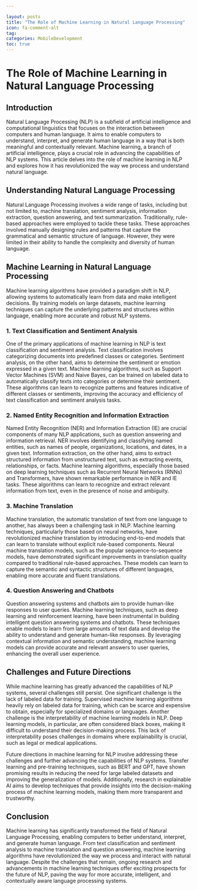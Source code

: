 ```yaml
---

layout: posts
title: "The Role of Machine Learning in Natural Language Processing"
icon: fa-comment-alt
tag:      
categories: MobileDevelopment
toc: true
---
```




# The Role of Machine Learning in Natural Language Processing

## Introduction

Natural Language Processing (NLP) is a subfield of artificial intelligence and computational linguistics that focuses on the interaction between computers and human language. It aims to enable computers to understand, interpret, and generate human language in a way that is both meaningful and contextually relevant. Machine learning, a branch of artificial intelligence, plays a crucial role in advancing the capabilities of NLP systems. This article delves into the role of machine learning in NLP and explores how it has revolutionized the way we process and understand natural language.

## Understanding Natural Language Processing

Natural Language Processing involves a wide range of tasks, including but not limited to, machine translation, sentiment analysis, information extraction, question answering, and text summarization. Traditionally, rule-based approaches were employed to tackle these tasks. These approaches involved manually designing rules and patterns that capture the grammatical and semantic structure of language. However, they were limited in their ability to handle the complexity and diversity of human language.

## Machine Learning in Natural Language Processing

Machine learning algorithms have provided a paradigm shift in NLP, allowing systems to automatically learn from data and make intelligent decisions. By training models on large datasets, machine learning techniques can capture the underlying patterns and structures within language, enabling more accurate and robust NLP systems.

### 1. Text Classification and Sentiment Analysis

One of the primary applications of machine learning in NLP is text classification and sentiment analysis. Text classification involves categorizing documents into predefined classes or categories. Sentiment analysis, on the other hand, aims to determine the sentiment or emotion expressed in a given text. Machine learning algorithms, such as Support Vector Machines (SVM) and Naive Bayes, can be trained on labeled data to automatically classify texts into categories or determine their sentiment. These algorithms can learn to recognize patterns and features indicative of different classes or sentiments, improving the accuracy and efficiency of text classification and sentiment analysis tasks.

### 2. Named Entity Recognition and Information Extraction

Named Entity Recognition (NER) and Information Extraction (IE) are crucial components of many NLP applications, such as question answering and information retrieval. NER involves identifying and classifying named entities, such as names of people, organizations, locations, and dates, in a given text. Information extraction, on the other hand, aims to extract structured information from unstructured text, such as extracting events, relationships, or facts. Machine learning algorithms, especially those based on deep learning techniques such as Recurrent Neural Networks (RNNs) and Transformers, have shown remarkable performance in NER and IE tasks. These algorithms can learn to recognize and extract relevant information from text, even in the presence of noise and ambiguity.

### 3. Machine Translation

Machine translation, the automatic translation of text from one language to another, has always been a challenging task in NLP. Machine learning techniques, particularly those based on neural networks, have revolutionized machine translation by introducing end-to-end models that can learn to translate without explicit rule-based components. Neural machine translation models, such as the popular sequence-to-sequence models, have demonstrated significant improvements in translation quality compared to traditional rule-based approaches. These models can learn to capture the semantic and syntactic structures of different languages, enabling more accurate and fluent translations.

### 4. Question Answering and Chatbots

Question answering systems and chatbots aim to provide human-like responses to user queries. Machine learning techniques, such as deep learning and reinforcement learning, have been instrumental in building intelligent question answering systems and chatbots. These techniques enable models to learn from large amounts of text data and develop the ability to understand and generate human-like responses. By leveraging contextual information and semantic understanding, machine learning models can provide accurate and relevant answers to user queries, enhancing the overall user experience.

## Challenges and Future Directions

While machine learning has greatly advanced the capabilities of NLP systems, several challenges still persist. One significant challenge is the lack of labeled data for training. Supervised machine learning algorithms heavily rely on labeled data for training, which can be scarce and expensive to obtain, especially for specialized domains or languages. Another challenge is the interpretability of machine learning models in NLP. Deep learning models, in particular, are often considered black boxes, making it difficult to understand their decision-making process. This lack of interpretability poses challenges in domains where explainability is crucial, such as legal or medical applications.

Future directions in machine learning for NLP involve addressing these challenges and further advancing the capabilities of NLP systems. Transfer learning and pre-training techniques, such as BERT and GPT, have shown promising results in reducing the need for large labeled datasets and improving the generalization of models. Additionally, research in explainable AI aims to develop techniques that provide insights into the decision-making process of machine learning models, making them more transparent and trustworthy.

## Conclusion

Machine learning has significantly transformed the field of Natural Language Processing, enabling computers to better understand, interpret, and generate human language. From text classification and sentiment analysis to machine translation and question answering, machine learning algorithms have revolutionized the way we process and interact with natural language. Despite the challenges that remain, ongoing research and advancements in machine learning techniques offer exciting prospects for the future of NLP, paving the way for more accurate, intelligent, and contextually aware language processing systems.
